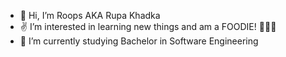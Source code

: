 - 👋 Hi, I’m Roops AKA Rupa Khadka
- ✌ I’m interested in learning new things and am a FOODIE! 🍛🍔🍕
- 📖 I’m currently studying Bachelor in Software Engineering
